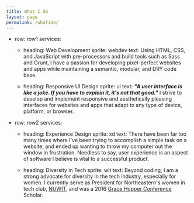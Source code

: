 ```yaml
---
title: What I do
layout: page
permalink: /whatido/
---
```



- row: row1
  services:
    - heading: Web Development
      sprite: webdev
      text: Using HTML, CSS, and JavaScript with pre-processors and build tools such as Sass and Grunt, I have a passion for developing pixel-perfect websites and apps while maintaining a semantic, modular, and DRY code base.

    - heading: Responsive UI Design
      sprite: ui
      text: <strong><em>"A user interface is like a joke. If you have to explain it, it's not that good."</em></strong> I strive to develop and implement responsive and aesthetically pleasing interfaces for websites and apps that adapt to any type of device, platform, or browser.

- row: row2
  services:
    - heading: Experience Design
      sprite: xd
      text: There have been far too many times where I've been trying to accomplish a simple task on a website, and ended up wanting to throw my computer out the window in frustration. Needless to say, user experience is an aspect of software I believe is vital to a successful product.

    - heading: Diversity in Tech
      sprite: wit
      text: Beyond coding, I am a strong advocate for diversity in the tech industry, especially for women. I currently serve as President for Northeastern's women in tech club, <a href="http://nuwit.ccs.neu.edu/" target="_blank">NUWIT</a>, and was a 2016 <a href="http://ghc.anitaborg.org/" target="_blank">Grace Hopper Conference</a> Scholar.